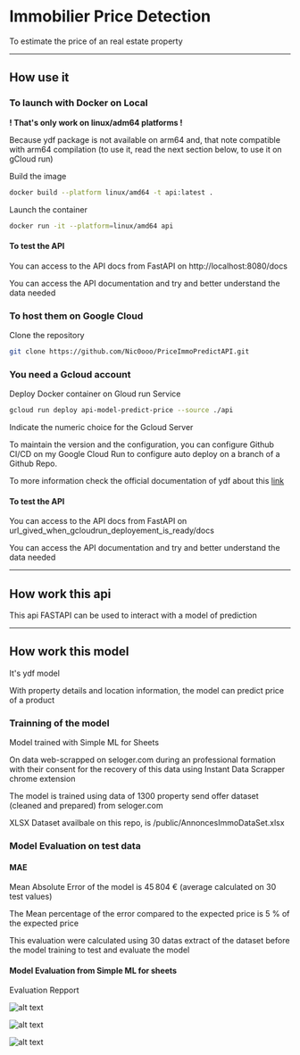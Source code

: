 # Immobilier Price Detection

To estimate the price of an real estate property

----------------------------------------------------------------

## How use it

### To launch with Docker on Local

**! That's only work on linux/adm64 platforms !**

Because ydf package is not available on  arm64 and, that note compatible with arm64 compilation (to use it, read the next section below, to use it on gCloud run)

Build the image

```bash
docker build --platform linux/amd64 -t api:latest .
```

Launch the container

```bash
docker run -it --platform=linux/amd64 api 
```

#### To test the API

You can access to the API docs from FastAPI on http://localhost:8080/docs

You can access the API documentation and try and better understand the data needed

### To host them on Google Cloud

Clone the repository

```bash
git clone https://github.com/Nic0ooo/PriceImmoPredictAPI.git
```

### You need a Gcloud account

Deploy Docker container on Gloud run Service

```bash
gcloud run deploy api-model-predict-price --source ./api
```

Indicate the numeric choice for the Gcloud Server

To maintain the version and the configuration, you can configure Github CI/CD  on my Google Cloud Run to configure auto deploy on a branch of a Github Repo.

To more information check the official documentation of ydf about this [link](https://ydf.readthedocs.io/en/stable/tutorial/to_docker/#packaging-the-model-into-a-docker)

#### To test the API

You can access to the API docs from FastAPI on url_gived_when_gcloudrun_deployement_is_ready/docs

You can access the API documentation and try and better understand the data needed

----------------------------------------------------------------

## How work this api

This api FASTAPI can be used to interact with a model of prediction

----------------------------------------------------------------

## How work this model

It's ydf model

With property details and location information, the model can predict price of a product

### Trainning of the model

Model trained with Simple ML for Sheets

On data web-scrapped on seloger.com during an professional formation with their consent for the recovery of this data using Instant Data Scrapper chrome extension

The model is trained using data of 1300 property send offer dataset (cleaned and prepared) from seloger.com

XLSX Dataset availbale on this repo, is /public/AnnoncesImmoDataSet.xlsx

### Model Evaluation on test data

#### MAE

Mean Absolute Error of the model is 45 804 € (average calculated on 30 test values)

The Mean percentage of the error compared to the expected price is 5 % of the expected price

This evaluation were calculated using 30 datas extract of the dataset before the model training to test and evaluate the model

#### Model Evaluation from Simple ML for sheets

Evaluation Repport

![alt text](Evaluation_repport.png)

![alt text](Evaluation_repport2.png)

![alt text](Evaluation_repport3.png)
